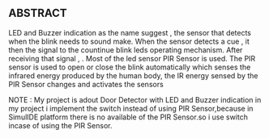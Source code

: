 ## ABSTRACT
 LED and Buzzer indication as the name suggest , the sensor that detects when the blink needs to sound make.
 When the sensor detects a cue , it then the signal to the countinue blink leds
operating mechanism. After receiving that signal , . Most of the led sensor PIR Sensor is used. 
The PIR sensor is used to open or close the blink automatically which senses the infrared energy produced by the human body,
the IR energy sensed by the PIR Sensor changes and activates the sensors

NOTE : My project is adout Door Detector with LED and Buzzer indication in my project i implement the switch instead of using PIR Sensor,because in SimulIDE platform there is no available of the PIR Sensor.so i use switch incase of using the PIR Sensor.
